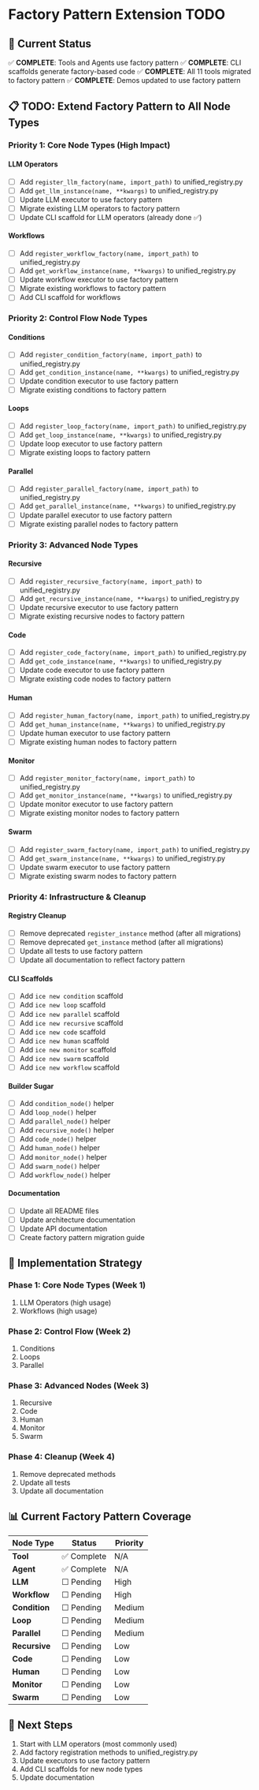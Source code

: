 # Factory Pattern Extension TODO

## 🎯 **Current Status**
✅ **COMPLETE**: Tools and Agents use factory pattern
✅ **COMPLETE**: CLI scaffolds generate factory-based code
✅ **COMPLETE**: All 11 tools migrated to factory pattern
✅ **COMPLETE**: Demos updated to use factory pattern

## 📋 **TODO: Extend Factory Pattern to All Node Types**

### **Priority 1: Core Node Types (High Impact)**

#### **LLM Operators**
- [ ] Add `register_llm_factory(name, import_path)` to unified_registry.py
- [ ] Add `get_llm_instance(name, **kwargs)` to unified_registry.py
- [ ] Update LLM executor to use factory pattern
- [ ] Migrate existing LLM operators to factory pattern
- [ ] Update CLI scaffold for LLM operators (already done ✅)

#### **Workflows**
- [ ] Add `register_workflow_factory(name, import_path)` to unified_registry.py
- [ ] Add `get_workflow_instance(name, **kwargs)` to unified_registry.py
- [ ] Update workflow executor to use factory pattern
- [ ] Migrate existing workflows to factory pattern
- [ ] Add CLI scaffold for workflows

### **Priority 2: Control Flow Node Types**

#### **Conditions**
- [ ] Add `register_condition_factory(name, import_path)` to unified_registry.py
- [ ] Add `get_condition_instance(name, **kwargs)` to unified_registry.py
- [ ] Update condition executor to use factory pattern
- [ ] Migrate existing conditions to factory pattern

#### **Loops**
- [ ] Add `register_loop_factory(name, import_path)` to unified_registry.py
- [ ] Add `get_loop_instance(name, **kwargs)` to unified_registry.py
- [ ] Update loop executor to use factory pattern
- [ ] Migrate existing loops to factory pattern

#### **Parallel**
- [ ] Add `register_parallel_factory(name, import_path)` to unified_registry.py
- [ ] Add `get_parallel_instance(name, **kwargs)` to unified_registry.py
- [ ] Update parallel executor to use factory pattern
- [ ] Migrate existing parallel nodes to factory pattern

### **Priority 3: Advanced Node Types**

#### **Recursive**
- [ ] Add `register_recursive_factory(name, import_path)` to unified_registry.py
- [ ] Add `get_recursive_instance(name, **kwargs)` to unified_registry.py
- [ ] Update recursive executor to use factory pattern
- [ ] Migrate existing recursive nodes to factory pattern

#### **Code**
- [ ] Add `register_code_factory(name, import_path)` to unified_registry.py
- [ ] Add `get_code_instance(name, **kwargs)` to unified_registry.py
- [ ] Update code executor to use factory pattern
- [ ] Migrate existing code nodes to factory pattern

#### **Human**
- [ ] Add `register_human_factory(name, import_path)` to unified_registry.py
- [ ] Add `get_human_instance(name, **kwargs)` to unified_registry.py
- [ ] Update human executor to use factory pattern
- [ ] Migrate existing human nodes to factory pattern

#### **Monitor**
- [ ] Add `register_monitor_factory(name, import_path)` to unified_registry.py
- [ ] Add `get_monitor_instance(name, **kwargs)` to unified_registry.py
- [ ] Update monitor executor to use factory pattern
- [ ] Migrate existing monitor nodes to factory pattern

#### **Swarm**
- [ ] Add `register_swarm_factory(name, import_path)` to unified_registry.py
- [ ] Add `get_swarm_instance(name, **kwargs)` to unified_registry.py
- [ ] Update swarm executor to use factory pattern
- [ ] Migrate existing swarm nodes to factory pattern

### **Priority 4: Infrastructure & Cleanup**

#### **Registry Cleanup**
- [ ] Remove deprecated `register_instance` method (after all migrations)
- [ ] Remove deprecated `get_instance` method (after all migrations)
- [ ] Update all tests to use factory pattern
- [ ] Update all documentation to reflect factory pattern

#### **CLI Scaffolds**
- [ ] Add `ice new condition` scaffold
- [ ] Add `ice new loop` scaffold
- [ ] Add `ice new parallel` scaffold
- [ ] Add `ice new recursive` scaffold
- [ ] Add `ice new code` scaffold
- [ ] Add `ice new human` scaffold
- [ ] Add `ice new monitor` scaffold
- [ ] Add `ice new swarm` scaffold
- [ ] Add `ice new workflow` scaffold

#### **Builder Sugar**
- [ ] Add `condition_node()` helper
- [ ] Add `loop_node()` helper
- [ ] Add `parallel_node()` helper
- [ ] Add `recursive_node()` helper
- [ ] Add `code_node()` helper
- [ ] Add `human_node()` helper
- [ ] Add `monitor_node()` helper
- [ ] Add `swarm_node()` helper
- [ ] Add `workflow_node()` helper

#### **Documentation**
- [ ] Update all README files
- [ ] Update architecture documentation
- [ ] Update API documentation
- [ ] Create factory pattern migration guide

## 🎯 **Implementation Strategy**

### **Phase 1: Core Node Types (Week 1)**
1. LLM Operators (high usage)
2. Workflows (high usage)

### **Phase 2: Control Flow (Week 2)**
1. Conditions
2. Loops
3. Parallel

### **Phase 3: Advanced Nodes (Week 3)**
1. Recursive
2. Code
3. Human
4. Monitor
5. Swarm

### **Phase 4: Cleanup (Week 4)**
1. Remove deprecated methods
2. Update all tests
3. Update all documentation

## 📊 **Current Factory Pattern Coverage**

| Node Type | Status | Priority |
|-----------|--------|----------|
| **Tool** | ✅ Complete | N/A |
| **Agent** | ✅ Complete | N/A |
| **LLM** | ☐ Pending | High |
| **Workflow** | ☐ Pending | High |
| **Condition** | ☐ Pending | Medium |
| **Loop** | ☐ Pending | Medium |
| **Parallel** | ☐ Pending | Medium |
| **Recursive** | ☐ Pending | Low |
| **Code** | ☐ Pending | Low |
| **Human** | ☐ Pending | Low |
| **Monitor** | ☐ Pending | Low |
| **Swarm** | ☐ Pending | Low |

## 🚀 **Next Steps**
1. Start with LLM operators (most commonly used)
2. Add factory registration methods to unified_registry.py
3. Update executors to use factory pattern
4. Add CLI scaffolds for new node types
5. Update documentation 